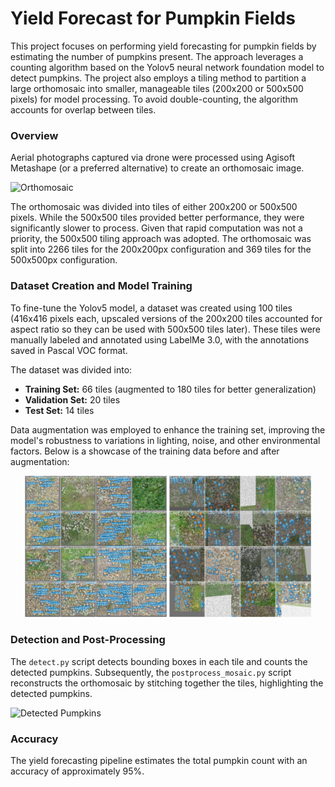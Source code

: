 # Yield Forecast for Pumpkin Fields

This project focuses on performing yield forecasting for pumpkin fields by estimating the number of pumpkins present. The approach leverages a counting algorithm based on the Yolov5 neural network foundation model to detect pumpkins. The project also employs a tiling method to partition a large orthomosaic into smaller, manageable tiles (200x200 or 500x500 pixels) for model processing. To avoid double-counting, the algorithm accounts for overlap between tiles.

### Overview

Aerial photographs captured via drone were processed using Agisoft Metashape (or a preferred alternative) to create an orthomosaic image.

![Orthomosaic](Orthomosaic%20Files/Orthomosaic.jpg)

The orthomosaic was divided into tiles of either 200x200 or 500x500 pixels. While the 500x500 tiles provided better performance, they were significantly slower to process. Given that rapid computation was not a priority, the 500x500 tiling approach was adopted. The orthomosaic was split into 2266 tiles for the 200x200px configuration and 369 tiles for the 500x500px configuration.

### Dataset Creation and Model Training

To fine-tune the Yolov5 model, a dataset was created using 100 tiles (416x416 pixels each, upscaled versions of the 200x200 tiles accounted for aspect ratio so they can be used with 500x500 tiles later). These tiles were manually labeled and annotated using LabelMe 3.0, with the annotations saved in Pascal VOC format.

The dataset was divided into:
- **Training Set:** 66 tiles (augmented to 180 tiles for better generalization)
- **Validation Set:** 20 tiles
- **Test Set:** 14 tiles

Data augmentation was employed to enhance the training set, improving the model's robustness to variations in lighting, noise, and other environmental factors. Below is a showcase of the training data before and after augmentation:

<p align="center">
  <img src="Dataset%20Showcase/Non_Augmented_train_data_GT_showcase.jpg" alt="Non-Augmented Training Data" width="45%">
  <img src="Dataset%20Showcase/Augmented_train_data_GT_showcase.jpg" alt="Augmented Training Data" width="45%">
</p>

### Detection and Post-Processing

The `detect.py` script detects bounding boxes in each tile and counts the detected pumpkins. Subsequently, the `postprocess_mosaic.py` script reconstructs the orthomosaic by stitching together the tiles, highlighting the detected pumpkins.

![Detected Pumpkins](Orthomosaic%20Files/mosaic_pumpkins_detected_500px.jpg)

### Accuracy

The yield forecasting pipeline estimates the total pumpkin count with an accuracy of approximately 95%.
